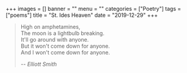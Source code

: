 +++
images = []
banner = ""
menu = ""
categories = ["Poetry"]
tags = ["poems"]
title = "St. Ides Heaven"
date = "2019-12-29"
+++

> High on amphetamines,  
> The moon is a lightbulb breaking.  
> It'll go around with anyone.  
> But it won't come down for anyone.  
> And I won't come down for anyone.  
> 
> -- <cite>Elliott Smith</cite>
